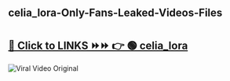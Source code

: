 
 ## celia_lora-Only-Fans-Leaked-Videos-Files

# <h2><a href="https://mediaupload.pro?celia_lora">🔗 Click to LINKS ⏩⏩ 👉 🟢 celia_lora </a></h2>

<a href="https://mediaupload.pro?celia_lora" rel="nofollow" data-target="animated-image.originalLink"><img src="https://i.ibb.co.com/xMMVF88/686577567.gif" alt="Viral Video Original" style="max-width: 100%; display: inline-block;" data-target="animated-image.originalImage"></a>